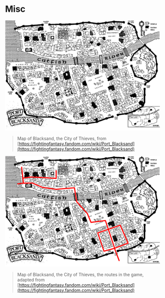 # Misc

![](blacksand_map.png)

> Map of Blacksand, the City of Thieves,
> from [https://fightingfantasy.fandom.com/wiki/Port_Blacksand](https://fightingfantasy.fandom.com/wiki/Port_Blacksand)

![](blacksand_map_route.png)

> Map of Blacksand, the City of Thieves,
> the routes in the game,
> adapted from [https://fightingfantasy.fandom.com/wiki/Port_Blacksand](https://fightingfantasy.fandom.com/wiki/Port_Blacksand)
